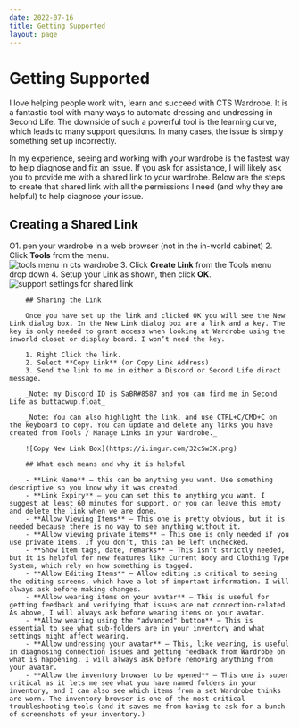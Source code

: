 ```yaml
---
date: 2022-07-16
title: Getting Supported
layout: page
---
```


# Getting Supported

I love helping people work with, learn and succeed with CTS Wardrobe. It is a fantastic tool with many ways to automate dressing and undressing in Second Life. The downside of such a powerful tool is the learning curve, which leads to many support questions. In many cases, the issue is simply something set up incorrectly.

In my experience, seeing and working with your wardrobe is the fastest way to help diagnose and fix an issue. If you ask for assistance, I will likely ask you to provide me with a shared link to your wardrobe. Below are the steps to create that shared link with all the permissions I need (and why they are helpful) to help diagnose your issue.

## Creating a Shared Link

O1. pen your wardrobe in a web browser (not in the in-world cabinet)
2. Click **Tools** from the menu.  
    ![tools menu in cts wardrobe](https://everythingbutta.net/wp-content/uploads/2022/06/chrome_jkL9po25bU.png)
    3. Click **Create Link** from the Tools menu drop down
    4. Setup your Link as shown, then click **OK**.  
        ![support settings for shared link](https://everythingbutta.net/wp-content/uploads/2022/06/chrome_wMbciHrxX3.png)

        ## Sharing the Link

        Once you have set up the link and clicked OK you will see the New Link dialog box. In the New Link dialog box are a link and a key. The key is only needed to grant access when looking at Wardrobe using the inworld closet or display board. I won’t need the key.

        1. Right Click the link.
        2. Select **Copy Link** (or Copy Link Address)
        3. Send the link to me in either a Discord or Second Life direct message.

        _Note: my Discord ID is SaBR#8587 and you can find me in Second Life as buttacwup.float_

        _Note: You can also highlight the link, and use CTRL+C/CMD+C on the keyboard to copy. You can update and delete any links you have created from Tools / Manage Links in your Wardrobe._

        ![Copy New Link Box](https://i.imgur.com/32cSw3X.png)

        ## What each means and why it is helpful

        - **Link Name** – this can be anything you want. Use something descriptive so you know why it was created.
        - **Link Expiry** – you can set this to anything you want. I suggest at least 60 minutes for support, or you can leave this empty and delete the link when we are done.
        - **Allow Viewing Items** – This one is pretty obvious, but it is needed because there is no way to see anything without it.
        - **Allow viewing private items** – This one is only needed if you use private items. If you don’t, this can be left unchecked.
        - **Show item tags, date, remarks** – This isn’t strictly needed, but it is helpful for new features like Current Body and Clothing Type System, which rely on how something is tagged.
        - **Allow Editing Items** – Allow editing is critical to seeing the editing screens, which have a lot of important information. I will always ask before making changes.
        - **Allow wearing items on your avatar** – This is useful for getting feedback and verifying that issues are not connection-related. As above, I will always ask before wearing items on your avatar.
        - **Allow wearing using the "advanced" button** – This is essential to see what sub-folders are in your inventory and what settings might affect wearing.
        - **Allow undressing your avatar** – This, like wearing, is useful in diagnosing connection issues and getting feedback from Wardrobe on what is happening. I will always ask before removing anything from your avatar.
        - **Allow the inventory browser to be opened** – This one is super critical as it lets me see what you have named folders in your inventory, and I can also see which items from a set Wardrobe thinks are worn. The inventory browser is one of the most critical troubleshooting tools (and it saves me from having to ask for a bunch of screenshots of your inventory.)

